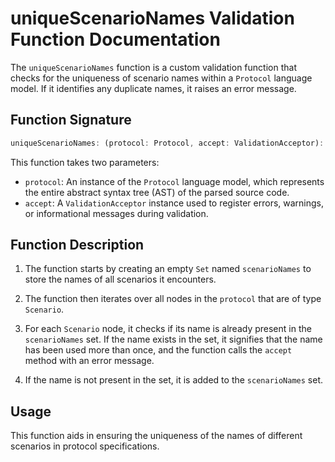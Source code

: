 # uniqueScenarioNames Validation Function Documentation

The `uniqueScenarioNames` function is a custom validation function that checks for the uniqueness of scenario names within a `Protocol` language model. If it identifies any duplicate names, it raises an error message.

## Function Signature

```typescript
uniqueScenarioNames: (protocol: Protocol, accept: ValidationAcceptor): MaybePromise<void>
```

This function takes two parameters:

- `protocol`: An instance of the `Protocol` language model, which represents the entire abstract syntax tree (AST) of the parsed source code.
- `accept`: A `ValidationAcceptor` instance used to register errors, warnings, or informational messages during validation.

## Function Description

1. The function starts by creating an empty `Set` named `scenarioNames` to store the names of all scenarios it encounters.

2. The function then iterates over all nodes in the `protocol` that are of type `Scenario`.

3. For each `Scenario` node, it checks if its name is already present in the `scenarioNames` set. If the name exists in the set, it signifies that the name has been used more than once, and the function calls the `accept` method with an error message.

4. If the name is not present in the set, it is added to the `scenarioNames` set.

## Usage

This function aids in ensuring the uniqueness of the names of different scenarios in protocol specifications.